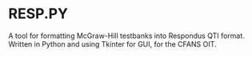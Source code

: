 # RESP.PY
A tool for formatting McGraw-Hill testbanks into Respondus QTI format.
Written in Python and using Tkinter for GUI, for the CFANS OIT.
